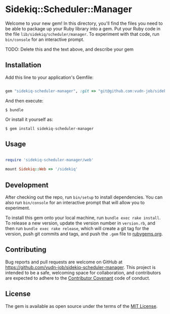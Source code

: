 # Sidekiq::Scheduler::Manager

Welcome to your new gem! In this directory, you'll find the files you need to be able to package up your Ruby library into a gem. Put your Ruby code in the file `lib/sidekiq/scheduler/manager`. To experiment with that code, run `bin/console` for an interactive prompt.

TODO: Delete this and the text above, and describe your gem

## Installation

Add this line to your application's Gemfile:

```ruby

gem "sidekiq-scheduler-manager", :git => "git@github.com:vudn-job/sidekiq-scheduler-manager.git"

```

And then execute:

    $ bundle

Or install it yourself as:

    $ gem install sidekiq-scheduler-manager

## Usage

```ruby

require 'sidekiq-scheduler-manager/web'

mount Sidekiq::Web => '/sidekiq'

````

## Development

After checking out the repo, run `bin/setup` to install dependencies. You can also run `bin/console` for an interactive prompt that will allow you to experiment.

To install this gem onto your local machine, run `bundle exec rake install`. To release a new version, update the version number in `version.rb`, and then run `bundle exec rake release`, which will create a git tag for the version, push git commits and tags, and push the `.gem` file to [rubygems.org](https://rubygems.org).

## Contributing

Bug reports and pull requests are welcome on GitHub at https://github.com/vudn-job/sidekiq-scheduler-manager. This project is intended to be a safe, welcoming space for collaboration, and contributors are expected to adhere to the [Contributor Covenant](http://contributor-covenant.org) code of conduct.


## License

The gem is available as open source under the terms of the [MIT License](http://opensource.org/licenses/MIT).

